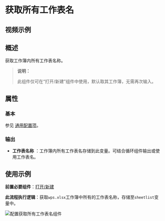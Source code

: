 # 获取所有工作表名

## 视频示例

## 概述

获取工作簿内所有工作表名称。

>**说明：**
>
>此组件仅可在“打开/新建”组件中使用，默认取其工作簿，无需再次输入。

## 属性

### 基本

参见 [通用配置项](../../Appendix/CommonConfigurationItems.md)。

### 输出

- **工作表名称** ：工作簿内所有工作表名存储到此变量。可结合循环组件输出或使用工作表名。

## 使用示例

**前置必要组件**：[打开/新建](../WPSExcel/OpenExcel.md)

**此流程执行逻辑**：获取`wps.xlsx`工作簿中所有的工作表名称，存储至`sheetlist`变量中。

![配置获取所有工作表名组件](https://docimages.blob.core.chinacloudapi.cn/images/Activities/wps41.png)
